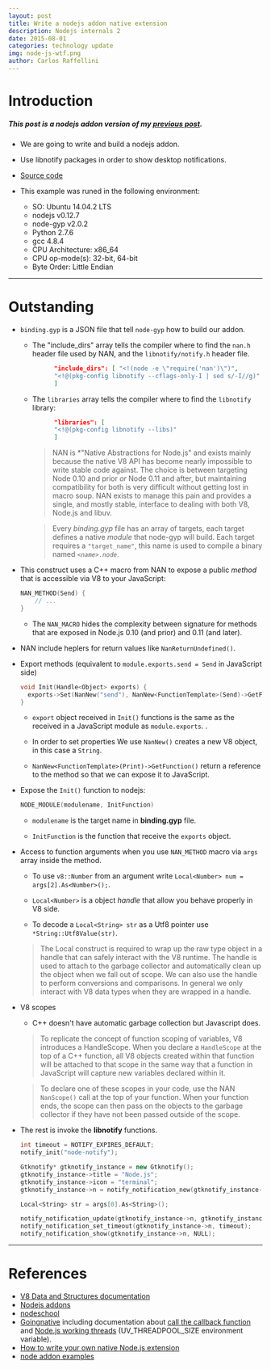 ```yaml
---
layout: post
title: Write a nodejs addon native extension
description: Nodejs internals 2
date: 2015-08-01
categories: technology update
img: node-js-wtf.png
author: Carlos Raffellini
---
```


# Introduction

##### This post is a nodejs addon version of my [previous post](http://charlyraffellini.github.io/Roll-out-my-own-Javascript-native-API/).

- We are going to write and build a nodejs addon.
- Use libnotify packages in order to show desktop notifications.
- [Source code](https://github.com/charlyraffellini/nan-addon-node-notify)

- This example was runed in the following environment:
  - SO: Ubuntu 14.04.2 LTS
  - nodejs v0.12.7
  - node-gyp v2.0.2
  - Python 2.7.6
  - gcc 4.8.4
  - CPU Architecture: x86_64
  - CPU op-mode(s): 32-bit, 64-bit
  - Byte Order: Little Endian

---

# Outstanding

- `binding.gyp` is a JSON file that tell `node-gyp` how to build our addon.
  
  - The "include_dirs" array tells the compiler where to find the `nan.h` header file used by NAN, and the `libnotify/notify.h` header file.
  
    ```json
          "include_dirs": [ "<!(node -e \"require('nan')\")",
          "<!@(pkg-config libnotify --cflags-only-I | sed s/-I//g)"
          ]
    ```
  
  - The `libraries` array tells the compiler where to find the `libnotify` library:

    ```json
          "libraries": [
          "<!@(pkg-config libnotify --libs)"
          ]
    ```

    > NAN is *"Native Abstractions for Node.js" and exists mainly because the native V8 API has become nearly impossible to write stable code against. The choice is between targeting Node 0.10 and prior *or* Node 0.11 and after, but maintaining compatibility for both is very difficult without getting lost in macro soup. NAN exists to manage this pain and provides a single, and mostly stable, interface to dealing with both V8, Node.js and libuv.


    > Every _binding.gyp_ file has an array of targets, each target defines a native *module* that node-gyp will build. Each target requires a `"target_name"`, this name is used to compile a binary named *`<name>.node`*.

- This construct uses a C++ macro from NAN to expose a public *method* that is accessible via V8 to your JavaScript:
  
    ```cpp
    NAN_METHOD(Send) {
        // ...
    }
    ```

    - The `NAN_MACRO` hides the complexity between signature for methods that are exposed in Node.js 0.10 (and prior) and 0.11 (and later).

- NAN include heplers for return values like `NanReturnUndefined()`.

- Export methods (equivalent to `module.exports.send = Send` in JavaScript side)

    ```cpp
    void Init(Handle<Object> exports) {
      exports->Set(NanNew("send"), NanNew<FunctionTemplate>(Send)->GetFunction());
    }
    ```

    - `export` object received in `Init()` functions is the same as the received in a JavaScript module as `module.exports`.
.   
    - In order to set properties We use `NanNew()` creates a new V8 object, in this case a `String`.

    - `NanNew<FunctionTemplate>(Print)->GetFunction()` return a reference to the method so that we can expose it to JavaScript.

- Expose the `Init()` function to nodejs:

    ```c++
    NODE_MODULE(modulename, InitFunction)
    ```

    - `modulename` is the target name in **binding.gyp** file.

    - `InitFunction` is the function that receive the `exports` object.


- Access to function arguments when you use `NAN_METHOD` macro via `args` array inside the method.

    - To use `v8::Number` from an argument write `Local<Number> num = args[2].As<Number>();`.

    - `Local<Number>` is a object *handle* that allow you behave properly in V8 side.

    - To decode a `Local<String> str`  as a Utf8 pointer use `*String::Utf8Value(str)`.

    > The Local<Type> construct is required to wrap up the raw type object in a handle that can safely interact with the V8 runtime. The handle is used to attach to the garbage collector and automatically clean up the object when we fall out of scope. We can also use the handle to perform conversions and comparisons. In general we only interact with V8 data types when they are wrapped in a handle.

- V8 scopes

    - C++ doesn't have automatic garbage collection but Javascript does.

    > To replicate the concept of function scoping of variables, V8 introduces a HandleScope. When you declare a `HandleScope` at the top of a C++ function, all V8 objects created within that function will be attached to that scope in the same way that a function in JavaScript will capture new variables declared within it.
    
    > To declare one of these scopes in your code, use the NAN `NanScope()` call at the top of your function. When your function ends, the scope can then pass on the objects to the garbage collector if they have not been passed outside of the scope.

- The rest is invoke the **libnotify** functions.

    ```cpp
    int timeout = NOTIFY_EXPIRES_DEFAULT;
    notify_init("node-notify");

    Gtknotify* gtknotify_instance = new Gtknotify();
    gtknotify_instance->title = "Node.js";
    gtknotify_instance->icon = "terminal";
    gtknotify_instance->n = notify_notification_new(gtknotify_instance->title.c_str(), "", gtknotify_instance->icon.c_str());

    Local<String> str = args[0].As<String>();

    notify_notification_update(gtknotify_instance->n, gtknotify_instance->title.c_str(), *String::Utf8Value(str), gtknotify_instance->icon.c_str());
    notify_notification_set_timeout(gtknotify_instance->n, timeout);
    notify_notification_show(gtknotify_instance->n, NULL);
    ```

--- 

# References

- [V8 Data and Structures documentation](https://v8docs.nodesource.com/)
- [Nodejs addons](https://nodejs.org/api/addons.html)
- [nodeschool](http://nodeschool.io/)
- [Goingnative](https://github.com/workshopper/goingnative) including documentation about [call the callback function](https://github.com/workshopper/goingnative/blob/9ceaddaf9e4ade1cce46c5e821881045f0aa748b/exercises/call_me_maybe/problem.md) and [Node.js working threads](https://github.com/workshopper/goingnative/blob/9ceaddaf9e4ade1cce46c5e821881045f0aa748b/exercises/offloading_the_work/more.md) (UV\_THREADPOOL\_SIZE environment variable).
- [How to write your own native Node.js extension](http://syskall.com/how-to-write-your-own-native-nodejs-extension/)
- [node addon examples](https://github.com/nodejs/node-addon-examples)
